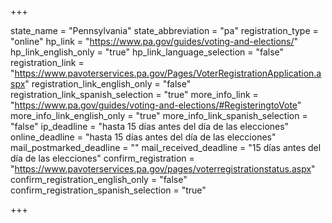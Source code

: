 +++

state_name = "Pennsylvania"
state_abbreviation = "pa"
registration_type = "online"
hp_link = "https://www.pa.gov/guides/voting-and-elections/"
hp_link_english_only = "true"
hp_link_language_selection = "false"
registration_link = "https://www.pavoterservices.pa.gov/Pages/VoterRegistrationApplication.aspx"
registration_link_english_only = "false"
registration_link_spanish_selection = "true"
more_info_link = "https://www.pa.gov/guides/voting-and-elections/#RegisteringtoVote"
more_info_link_english_only = "true"
more_info_link_spanish_selection = "false"
ip_deadline = "hasta 15 días antes del día de las elecciones"
online_deadline = "hasta 15 días antes del día de las elecciones"
mail_postmarked_deadline = ""
mail_received_deadline = "15 días antes del día de las elecciones"
confirm_registration = "https://www.pavoterservices.pa.gov/pages/voterregistrationstatus.aspx"
confirm_registration_english_only = "false"
confirm_registration_spanish_selection = "true"

+++